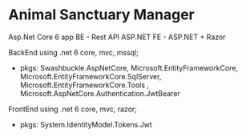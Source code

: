 # Animal Sanctuary Manager

Asp.Net Core 6 app
  BE - Rest API ASP.NET
  FE - ASP.NET + Razor

BackEnd using .net 6 core, mvc, mssql;

- pkgs: Swashbuckle.AspNetCore, Microsoft.EntityFrameworkCore, Microsoft.EntityFrameworkCore.SqlServer, Microsoft.EntityFrameworkCore.Tools , Microsoft.AspNetCore.Authentication.JwtBearer


FrontEnd using .net 6 core, mvc, razor;

- pkgs: System.IdentityModel.Tokens.Jwt
